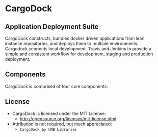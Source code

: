 # CargoDock
## Application Deployment Suite
CargoDock constructs, bundles docker driven applications from lean instance repositories, and deploys them to multiple environments. Cargodock connects local development, Travis and Jenkins to provide a simple and consistent workflow for development, staging and production deployment.

## Components
CargoDock is comprised of four core components:

## License
- CargoDock is licensed under the MIT License:
  - http://opensource.org/licenses/mit-license.html
- Attribution is not required, but much appreciated:
  - `CargoDock by UNB Libraries`
